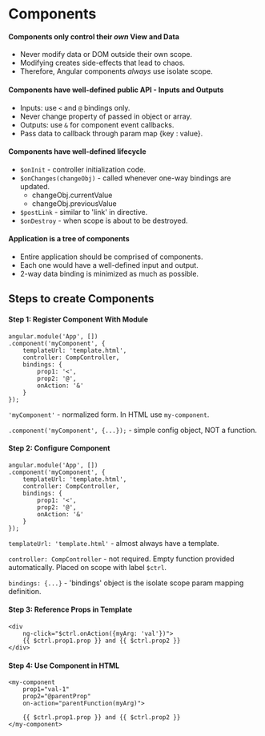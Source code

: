 # Components
#### Components only control their _own_ View and Data
* Never modify data or DOM outside their own scope.
* Modifying creates side-effects that lead to chaos.
* Therefore, Angular components _always_ use isolate scope.
#### Components have well-defined public API - Inputs and Outputs
* Inputs: use `<` and `@` bindings only.
* Never change property of passed in object or array.
* Outputs: use `&` for component event callbacks.
* Pass data to callback through param map {key : value}.
#### Components have well-defined lifecycle
* `$onInit` - controller initialization code.
* `$onChanges(changeObj)` - called whenever one-way bindings are updated.
    * changeObj.currentValue
    * changeObj.previousValue
* `$postLink` - similar to 'link' in directive.
* `$onDestroy` - when scope is about to be destroyed.
#### Application is a tree of components
* Entire application should be comprised of components.
* Each one would have a well-defined input and output.
* 2-way data binding is minimized as much as possible.

## Steps to create Components
#### Step 1: Register Component With Module
```
angular.module('App', [])
.component('myComponent', {
    templateUrl: 'template.html',
    controller: CompController,
    bindings: {
        prop1: '<',
        prop2: '@',
        onAction: '&'
    }
});
```
`'myComponent'` - normalized form. In HTML use `my-component`.

`.component('myComponent', {...});` - simple config object, NOT a function.
#### Step 2: Configure Component
```
angular.module('App', [])
.component('myComponent', {
    templateUrl: 'template.html',
    controller: CompController,
    bindings: {
        prop1: '<',
        prop2: '@',
        onAction: '&'
    }
});
```
`templateUrl: 'template.html'` - almost always have a template.

`controller: CompController` - not required. Empty function provided automatically. Placed on scope with label `$ctrl`.

`bindings: {...}` - 'bindings' object is the isolate scope param mapping definition.

#### Step 3: Reference Props in Template
```
<div
    ng-click="$ctrl.onAction({myArg: 'val'})">
    {{ $ctrl.prop1.prop }} and {{ $ctrl.prop2 }}
</div>
```
#### Step 4: Use Component in HTML
```
<my-component
    prop1="val-1"
    prop2="@parentProp"
    on-action="parentFunction(myArg)">

    {{ $ctrl.prop1.prop }} and {{ $ctrl.prop2 }}
</my-component>
```